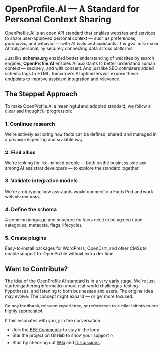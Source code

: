 # OpenProfile.AI — A Standard for Personal Context Sharing

OpenProfile.AI is an open API standard that enables websites and services to share user-approved personal context — such as preferences, purchases, and behavior — with AI tools and assistants. The goal is to make AI truly personal, by securely connecting data across platforms.

Just like **schema.org** enabled better understanding of websites by search engines, **OpenProfile.AI** enables AI assistants to better understand human context — securely, and with consent. And just like SEO optimizers added schema tags to HTML, tomorrow’s AI optimizers will expose these endpoints to improve assistant integration and relevance.

## The Stepped Approach

To make OpenProfile.AI a meaningful and adopted standard, we follow a clear and thoughtful progression:

### 1. Continue research 

We’re actively exploring how facts can be defined, shared, and managed in a privacy-respecting and scalable way.

### 2. Find allies 

We're looking for like-minded people — both on the business side and among AI assistant developers — to explore the standard together.

### 3. Validate integration models 

We're prototyping how assistants would connect to a Facts Pod and work with shared data.

### 4. Define the schema 

A common language and structure for facts need to be agreed upon — categories, metadata, flags, lifecycles.

### 5. Create plugins 

Easy-to-install packages for WordPress, OpenCart, and other CMSs to enable support for OpenProfile without extra dev time.

## Want to Contribute?

The idea of the OpenProfile.AI standard is in a very early stage.
We’ve just started gathering information about real-world challenges, testing hypotheses, and listening to both businesses and users.
The original idea may evolve. The concept might expand — or get more focused.

So any feedback, relevant experience, or references to similar initiatives are highly appreciated.

If this resonates with you, join the conversation:
 - Join the [BEE Community](https://wearecommunity.io/communities/bee-community) to stay in the loop
 - Star the project on GitHub to show your support ⭐
 - Start by checking out [Wiki](https://github.com/modanets/openprofile.ai/wiki) and [Discussions](https://github.com/modanets/openprofile.ai/discussions).

